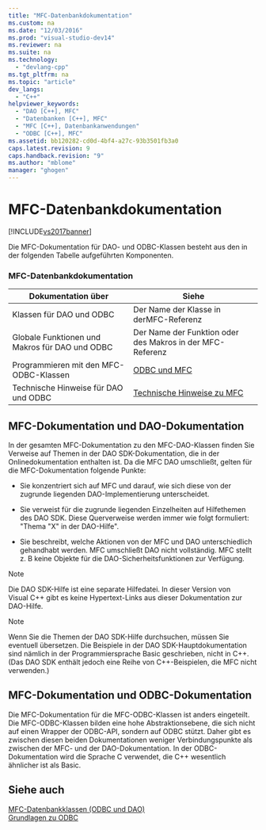 ```yaml
---
title: "MFC-Datenbankdokumentation"
ms.custom: na
ms.date: "12/03/2016"
ms.prod: "visual-studio-dev14"
ms.reviewer: na
ms.suite: na
ms.technology: 
  - "devlang-cpp"
ms.tgt_pltfrm: na
ms.topic: "article"
dev_langs: 
  - "C++"
helpviewer_keywords: 
  - "DAO [C++], MFC"
  - "Datenbanken [C++], MFC"
  - "MFC [C++], Datenbankanwendungen"
  - "ODBC [C++], MFC"
ms.assetid: bb120282-cd0d-4bf4-a27c-93b3501fb3a0
caps.latest.revision: 9
caps.handback.revision: "9"
ms.author: "mblome"
manager: "ghogen"
---
```

# MFC-Datenbankdokumentation
[!INCLUDE[vs2017banner](../assembler/inline/includes/vs2017banner.md)]

Die MFC\-Dokumentation für DAO\- und ODBC\-Klassen besteht aus den in der folgenden Tabelle aufgeführten Komponenten.  
  
### MFC\-Datenbankdokumentation  
  
|Dokumentation über|Siehe|  
|------------------------|-----------|  
|Klassen für DAO und ODBC|Der Name der Klasse in derMFC\-Referenz|  
|Globale Funktionen und Makros für DAO und ODBC|Der Name der Funktion oder des Makros in der MFC\-Referenz|  
|Programmieren mit den MFC\-ODBC\-Klassen|[ODBC und MFC](../data/odbc/odbc-and-mfc.md)|  
|Technische Hinweise für DAO und ODBC|[Technische Hinweise zu MFC](../mfc/technical-notes-by-category.md)|  
  
##  <a name="_core_mfc_documentation_and_dao_documentation"></a> MFC\-Dokumentation und DAO\-Dokumentation  
 In der gesamten MFC\-Dokumentation zu den MFC\-DAO\-Klassen finden Sie Verweise auf Themen in der DAO SDK\-Dokumentation, die in der Onlinedokumentation enthalten ist.  Da die MFC DAO umschließt, gelten für die MFC\-Dokumentation folgende Punkte:  
  
-   Sie konzentriert sich auf MFC und darauf, wie sich diese von der zugrunde liegenden DAO\-Implementierung unterscheidet.  
  
-   Sie verweist für die zugrunde liegenden Einzelheiten auf Hilfethemen des DAO SDK.  Diese Querverweise werden immer wie folgt formuliert: "Thema "X" in der DAO\-Hilfe".  
  
-   Sie beschreibt, welche Aktionen von der MFC und DAO unterschiedlich gehandhabt werden.  MFC umschließt DAO nicht vollständig.  MFC stellt z. B keine Objekte für die DAO\-Sicherheitsfunktionen zur Verfügung.  
  
> [!NOTE]
>  Die DAO SDK\-Hilfe ist eine separate Hilfedatei.  In dieser Version von Visual C\+\+ gibt es keine Hypertext\-Links aus dieser Dokumentation zur DAO\-Hilfe.  
  
> [!NOTE]
>  Wenn Sie die Themen der DAO SDK\-Hilfe durchsuchen, müssen Sie eventuell übersetzen.  Die Beispiele in der DAO SDK\-Hauptdokumentation sind nämlich in der Programmiersprache Basic geschrieben, nicht in C\+\+. \(Das DAO SDK enthält jedoch eine Reihe von C\+\+\-Beispielen, die MFC nicht verwenden.\)  
  
##  <a name="_core_mfc_documentation_and_odbc_documentation"></a> MFC\-Dokumentation und ODBC\-Dokumentation  
 Die MFC\-Dokumentation für die MFC\-ODBC\-Klassen ist anders eingeteilt.  Die MFC\-ODBC\-Klassen bilden eine hohe Abstraktionsebene, die sich nicht auf einen Wrapper der ODBC\-API, sondern auf ODBC stützt.  Daher gibt es zwischen diesen beiden Dokumentationen weniger Verbindungspunkte als zwischen der MFC\- und der DAO\-Dokumentation.  In der ODBC\-Dokumentation wird die Sprache C verwendet, die C\+\+ wesentlich ähnlicher ist als Basic.  
  
## Siehe auch  
 [MFC\-Datenbankklassen \(ODBC und DAO\)](../data/mfc-database-classes-odbc-and-dao.md)   
 [Grundlagen zu ODBC](../data/odbc/odbc-basics.md)